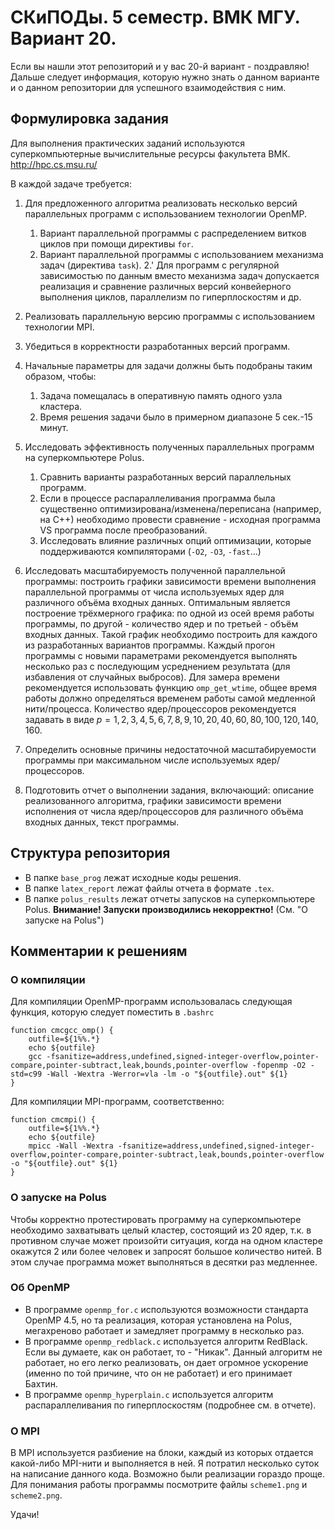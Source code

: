 # СКиПОДы. 5 семестр. ВМК МГУ. Вариант 20.
Если вы нашли этот репозиторий и у вас 20-й вариант - поздравляю!
Дальше следует информация, которую нужно знать о данном варианте и о данном репозитории для успешного взаимодействия с ним.

## Формулировка задания
Для выполнения практических заданий используются суперкомпьютерные вычислительные ресурсы факультета ВМК.
http://hpc.cs.msu.ru/

В каждой задаче требуется:
1. Для предложенного алгоритма реализовать несколько версий параллельных программ с использованием технологии OpenMP.
    1. Вариант параллельной программы с распределением витков циклов при помощи директивы `for`.
    2. Вариант параллельной программы с использованием механизма задач (директива `task`).
    2.' Для программ с регулярной зависимостью по данным вместо механизма задач допускается реализация и сравнение различных версий конвейерного выполнения циклов, параллелизм по гиперплоскостям и др.

2. Реализовать параллельную версию программы с использованием технологии MPI.

3. Убедиться в корректности разработанных версий программ.

4. Начальные параметры для задачи должны быть подобраны таким образом, чтобы:
    1. Задача помещалась в оперативную память одного узла кластера.
    2. Время решения задачи было в примерном диапазоне 5 сек.-15 минут.

5. Исследовать эффективность полученных параллельных программ на суперкомпьютере Polus.
    1. Сравнить варианты разработанных версий параллельных программ.
    2. Если в процессе распараллеливания программа была существенно оптимизирована/изменена/переписана (например, на С++) необходимо провести сравнение - исходная программа VS программа после преобразований.
    3. Исследовать влияние различных опций оптимизации, которые поддерживаются компиляторами (`-O2`, `-O3`, `-fast`...)

6. Исследовать масштабируемость полученной параллельной программы: построить графики зависимости времени выполнения параллельной программы от числа используемых ядер для различного объёма входных данных.
Оптимальным является построение трёхмерного графика: по одной из осей время работы программы, по другой - количество ядер и по третьей - объём входных данных.
Такой график необходимо построить для каждого из разработанных вариантов программы.
Каждый прогон программы с новыми параметрами рекомендуется выполнять несколько раз с последующим усреднением результата (для избавления от случайных выбросов).
Для замера времени рекомендуется использовать функцию `omp_get_wtime`, общее время работы должно определяться временем работы самой медленной нити/процесса.
Количество ядер/процессоров рекомендуется задавать в виде $p=1, 2, 3, 4, 5, 6, 7, 8, 9, 10, 20, 40, 60, 80, 100, 120, 140, 160$.

7. Определить основные причины недостаточной масштабируемости программы при максимальном числе используемых ядер/процессоров.

8. Подготовить отчет о выполнении задания, включающий: описание реализованного алгоритма, графики зависимости времени исполнения от числа ядер/процессоров для различного объёма входных данных, текст программы.

## Структура репозитория
- В папке `base_prog` лежат исходные коды решения.
- В папке `latex_report` лежат файлы отчета в формате `.tex`.
- В папке `polus_results` лежат отчеты запусков на суперкомпьютере Polus.
**Внимание! Запуски производились некорректно!** (См. "О запуске на Polus")
## Комментарии к решениям
### О компиляции
Для компиляции OpenMP-программ использовалась следующая функция, которую следует поместить в `.bashrc`
```
function cmcgcc_omp() {
    outfile=${1%%.*}
    echo ${outfile}
    gcc -fsanitize=address,undefined,signed-integer-overflow,pointer-compare,pointer-subtract,leak,bounds,pointer-overflow -fopenmp -O2 -std=c99 -Wall -Wextra -Werror=vla -lm -o "${outfile}.out" ${1}
}
```
Для компиляции MPI-программ, соответственно:
```
function cmcmpi() {
    outfile=${1%%.*}
    echo ${outfile}
    mpicc -Wall -Wextra -fsanitize=address,undefined,signed-integer-overflow,pointer-compare,pointer-subtract,leak,bounds,pointer-overflow -o "${outfile}.out" ${1}
}
```
### О запуске на Polus
Чтобы корректно протестировать программу на суперкомпьютере необходимо захватывать целый кластер, состоящий из 20 ядер, т.к. в противном случае может произойти ситуация, когда на одном кластере окажутся 2 или более человек и запросят большое количество нитей. В этом случае программа может выполняться в десятки раз медленнее.
### Об OpenMP
- В программе `openmp_for.c` используются возможности стандарта OpenMP 4.5, но та реализация, которая установлена на Polus, мегахреново работает и замедляет программу в несколько раз.
- В программе `openmp_redblack.c` используется алгоритм RedBlack. Если вы думаете, как он работает, то - "Никак". Данный алгоритм не работает, но его легко реализовать, он дает огромное ускорение (именно по той причине, что он не работает) и его принимает Бахтин.
- В программе `openmp_hyperplain.c` используется алгоритм распараллеливания по гиперплоскостям (подробнее см. в отчете).
### О MPI
В MPI используется разбиение на блоки, каждый из которых отдается какой-либо MPI-нити и выполняется в ней. Я потратил несколько суток на написание данного кода. Возможно были реализации гораздо проще. Для понимания работы программы посмотрите файлы `scheme1.png` и `scheme2.png`.

Удачи!
